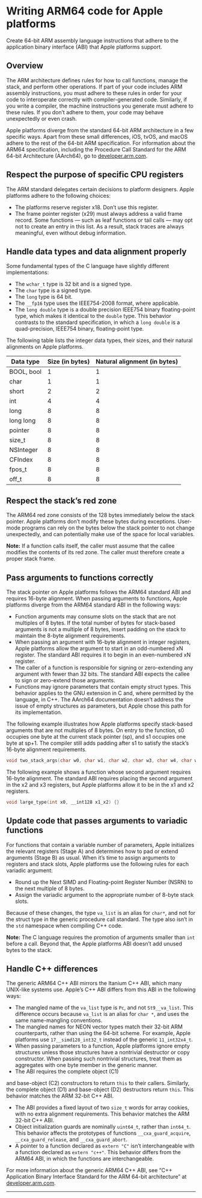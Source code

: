 # Writing ARM64 code for Apple platforms

Create 64-bit ARM assembly language instructions that adhere to the application binary interface (ABI) that Apple platforms support.

## Overview

The ARM architecture defines rules for how to call functions, manage the stack, and perform other operations. If part of your code includes ARM assembly instructions, you must adhere to these rules in order for your code to interoperate correctly with compiler-generated code. Similarly, if you write a compiler, the machine instructions you generate must adhere to these rules. If you don’t adhere to them, your code may behave unexpectedly or even crash.

Apple platforms diverge from the standard 64-bit ARM architecture in a few specific ways. Apart from these small differences, iOS, tvOS, and macOS adhere to the rest of the 64-bit ARM specification. For information about the ARM64 specification, including the Procedure Call Standard for the ARM 64-bit Architecture (AArch64), go to [developer.arm.com](https://developer.arm.com).

## Respect the purpose of specific CPU registers

The ARM standard delegates certain decisions to platform designers. Apple platforms adhere to the following choices:

- The platforms reserve register x18. Don’t use this register.
- The frame pointer register (x29) must always address a valid frame record. Some functions — such as leaf functions or tail calls — may opt not to create an entry in this list. As a result, stack traces are always meaningful, even without debug information.

## Handle data types and data alignment properly

Some fundamental types of the C language have slightly different implementations:

- The `wchar_t` type is 32 bit and is a signed type.
- The `char` type is a signed type.
- The `long` type is 64 bit.
- The `__fp16` type uses the IEEE754-2008 format, where applicable.
- The `long double` type is a double precision IEEE754 binary floating-point type, which makes it identical to the `double` type. This behavior contrasts to the standard specification, in which a `long double` is a quad-precision, IEEE754 binary, floating-point type.

The following table lists the integer data types, their sizes, and their natural alignments on Apple platforms.

| Data type | Size (in bytes) | Natural alignment (in bytes) |
| --------- | --------------- | ---------------------------- |
| BOOL, bool | 1 | 1 |
| char | 1 | 1 |
| short | 2 | 2 |
| int | 4 | 4 |
| long | 8 | 8 |
| long long | 8 | 8 |
| pointer | 8 | 8 |
| size_t | 8 | 8 |
| NSInteger | 8 | 8 |
| CFIndex | 8 | 8 |
| fpos_t | 8 | 8 |
| off_t | 8 | 8 |

## Respect the stack’s red zone

The ARM64 red zone consists of the 128 bytes immediately below the stack pointer. Apple platforms don’t modify these bytes during exceptions. User-mode programs can rely on the bytes below the stack pointer to not change unexpectedly, and can potentially make use of the space for local variables.

**Note:** If a function calls itself, the caller must assume that the callee modifies the contents of its red zone. The caller must therefore create a proper stack frame.

## Pass arguments to functions correctly

The stack pointer on Apple platforms follows the ARM64 standard ABI and requires 16-byte alignment. When passing arguments to functions, Apple platforms diverge from the ARM64 standard ABI in the following ways:

- Function arguments may consume slots on the stack that are not multiples of 8 bytes. If the total number of bytes for stack-based arguments is not a multiple of 8 bytes, insert padding on the stack to maintain the 8-byte alignment requirements.
- When passing an argument with 16-byte alignment in integer registers, Apple platforms allow the argument to start in an odd-numbered xN register. The standard ABI requires it to begin in an even-numbered xN register.
- The caller of a function is responsible for signing or zero-extending any argument with fewer than 32 bits. The standard ABI expects the callee to sign or zero-extend those arguments.
- Functions may ignore parameters that contain empty struct types. This behavior applies to the GNU extension in C and, where permitted by the language, in C++. The AArch64 documentation doesn’t address the issue of empty structures as parameters, but Apple chose this path for its implementation.

The following example illustrates how Apple platforms specify stack-based arguments that are not multiples of 8 bytes. On entry to the function, s0 occupies one byte at the current stack pointer (sp), and s1 occupies one byte at sp+1. The compiler still adds padding after s1 to satisfy the stack’s 16-byte alignment requirements.

```c
void two_stack_args(char w0, char w1, char w2, char w3, char w4, char w5, char w6, char w7, char s0, char s1) {}
```

The following example shows a function whose second argument requires 16-byte alignment. The standard ABI requires placing the second argument in the x2 and x3 registers, but Apple platforms allow it to be in the x1 and x2 registers.

```c
void large_type(int x0, __int128 x1_x2) {}
```

## Update code that passes arguments to variadic functions

For functions that contain a variable number of parameters, Apple initializes the relevant registers (Stage A) and determines how to pad or extend arguments (Stage B) as usual. When it’s time to assign arguments to registers and stack slots, Apple platforms use the following rules for each variadic argument:

- Round up the Next SIMD and Floating-point Register Number (NSRN) to the next multiple of 8 bytes.
- Assign the variadic argument to the appropriate number of 8-byte stack slots.

Because of these changes, the type `va_list` is an alias for `char*`, and not for the struct type in the generic procedure call standard. The type also isn’t in the `std` namespace when compiling C++ code.

**Note:** The C language requires the promotion of arguments smaller than `int` before a call. Beyond that, the Apple platforms ABI doesn’t add unused bytes to the stack.

## Handle C++ differences

The generic ARM64 C++ ABI mirrors the Itanium C++ ABI, which many UNIX-like systems use. Apple’s C++ ABI differs from this ABI in the following ways:

- The mangled name of the `va_list` type is `Pc`, and not `St9__va_list`. This difference occurs because `va_list` is an alias for `char *`, and uses the same name-mangling conventions.
- The mangled names for NEON vector types match their 32-bit ARM counterparts, rather than using the 64-bit scheme. For example, Apple platforms use `17__simd128_int32_t` instead of the generic `11_int32x4_t`.
- When passing parameters to a function, Apple platforms ignore empty structures unless those structures have a nontrivial destructor or copy constructor. When passing such nontrivial structures, treat them as aggregates with one byte member in the generic manner.
- The ABI requires the complete object (C1)

 and base-object (C2) constructors to return `this` to their callers. Similarly, the complete object (D1) and base-object (D2) destructors return `this`. This behavior matches the ARM 32-bit C++ ABI.
- The ABI provides a fixed layout of two `size_t` words for array cookies, with no extra alignment requirements. This behavior matches the ARM 32-bit C++ ABI.
- Object initialization guards are nominally `uint64_t`, rather than `int64_t`. This behavior affects the prototypes of functions `__cxa_guard_acquire`, `__cxa_guard_release`, and `__cxa_guard_abort`.
- A pointer to a function declared as `extern "C"` isn’t interchangeable with a function declared as `extern "c++"`. This behavior differs from the ARM64 ABI, in which the functions are interchangeable.

For more information about the generic ARM64 C++ ABI, see “C++ Application Binary Interface Standard for the ARM 64-bit architecture” at [developer.arm.com](https://developer.arm.com).

---
